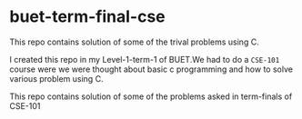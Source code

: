 # buet-term-final-cse
This repo contains solution of some of the trival problems using C.

I created this repo in my Level-1-term-1 of BUET.We had to do a `CSE-101` course were we were thought about basic c programming and how to solve various problem using C.

This repo contains solution of some of the problems asked in term-finals of CSE-101
